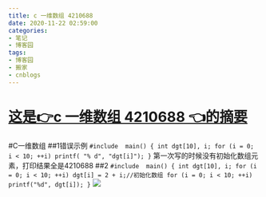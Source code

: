 ```yaml
---
title: c 一维数组 4210688 
date: 2020-11-22 02:59:00
categories:
- 笔记
- 博客园
tags:
- 博客园
- 搬家
- cnblogs
---
```

# [这是👉c 一维数组 4210688 👈的摘要](../../../../2020/11/22/cnblog_14018587/)
<!--more-->
#C一维数组 ##1错误示例 ``` #include  main() { int dgt[10], i; for (i = 0; i < 10; ++i)
printf( "% d", "dgt[i]"); } ``` 第一次写的时候没有初始化数组元素，打印结果全是4210688 ##2 ```
#include  main() { int dgt[10], i; for (i = 0; i < 10; ++i) dgt[i] = 2 +
i;//初始化数组 for (i = 0; i < 10; ++i) printf("%d", dgt[i]); } ```
![](https://img2020.cnblogs.com/blog/2015058/202011/2015058-20201122110124656-1662137462.png)


